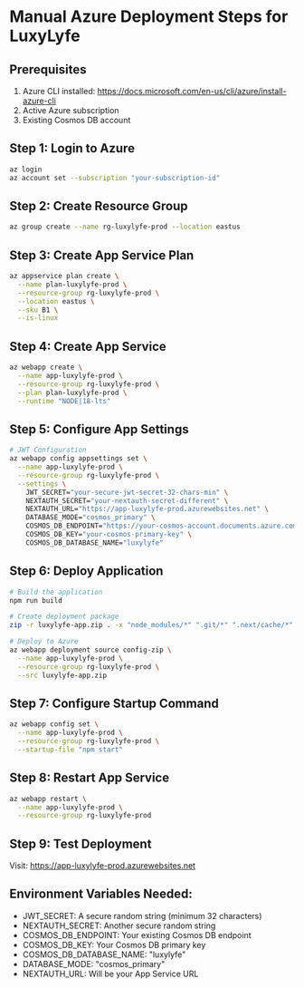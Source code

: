 # Manual Azure Deployment Steps for LuxyLyfe

## Prerequisites

1. Azure CLI installed: https://docs.microsoft.com/en-us/cli/azure/install-azure-cli
2. Active Azure subscription
3. Existing Cosmos DB account

## Step 1: Login to Azure

```bash
az login
az account set --subscription "your-subscription-id"
```

## Step 2: Create Resource Group

```bash
az group create --name rg-luxylyfe-prod --location eastus
```

## Step 3: Create App Service Plan

```bash
az appservice plan create \
  --name plan-luxylyfe-prod \
  --resource-group rg-luxylyfe-prod \
  --location eastus \
  --sku B1 \
  --is-linux
```

## Step 4: Create App Service

```bash
az webapp create \
  --name app-luxylyfe-prod \
  --resource-group rg-luxylyfe-prod \
  --plan plan-luxylyfe-prod \
  --runtime "NODE|18-lts"
```

## Step 5: Configure App Settings

```bash
# JWT Configuration
az webapp config appsettings set \
  --name app-luxylyfe-prod \
  --resource-group rg-luxylyfe-prod \
  --settings \
    JWT_SECRET="your-secure-jwt-secret-32-chars-min" \
    NEXTAUTH_SECRET="your-nextauth-secret-different" \
    NEXTAUTH_URL="https://app-luxylyfe-prod.azurewebsites.net" \
    DATABASE_MODE="cosmos_primary" \
    COSMOS_DB_ENDPOINT="https://your-cosmos-account.documents.azure.com:443/" \
    COSMOS_DB_KEY="your-cosmos-primary-key" \
    COSMOS_DB_DATABASE_NAME="luxylyfe"
```

## Step 6: Deploy Application

```bash
# Build the application
npm run build

# Create deployment package
zip -r luxylyfe-app.zip . -x "node_modules/*" ".git/*" ".next/cache/*"

# Deploy to Azure
az webapp deployment source config-zip \
  --name app-luxylyfe-prod \
  --resource-group rg-luxylyfe-prod \
  --src luxylyfe-app.zip
```

## Step 7: Configure Startup Command

```bash
az webapp config set \
  --name app-luxylyfe-prod \
  --resource-group rg-luxylyfe-prod \
  --startup-file "npm start"
```

## Step 8: Restart App Service

```bash
az webapp restart \
  --name app-luxylyfe-prod \
  --resource-group rg-luxylyfe-prod
```

## Step 9: Test Deployment

Visit: https://app-luxylyfe-prod.azurewebsites.net

## Environment Variables Needed:

- JWT_SECRET: A secure random string (minimum 32 characters)
- NEXTAUTH_SECRET: Another secure random string
- COSMOS_DB_ENDPOINT: Your existing Cosmos DB endpoint
- COSMOS_DB_KEY: Your Cosmos DB primary key
- COSMOS_DB_DATABASE_NAME: "luxylyfe"
- DATABASE_MODE: "cosmos_primary"
- NEXTAUTH_URL: Will be your App Service URL
